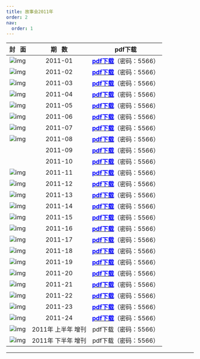 ```yaml
---
title: 故事会2011年
order: 2
nav:
  order: 1
---
```

|                               封   面                               |     期   数     |                                                            pdf下载                                                            |
| :-------------------------------------------------------------------: | :----------------: | :---------------------------------------------------------------------------------------------------------------------------: |
|      ![img](../../../public/images/gushihui/gsh2011/gsh201101.jpg)      |      2011-01      | [<font color="blue">**pdf下载**</font>](https://url97.ctfile.com/f/799297-1457769028-d33429?p=5566)（密码：5566） |
|      ![img](../../../public/images/gushihui/gsh2011/gsh201102.jpg)      |      2011-02      | [<font color="blue">**pdf下载**</font>](https://url97.ctfile.com/f/799297-1457769040-0dcec0?p=5566)（密码：5566） |
|      ![img](../../../public/images/gushihui/gsh2011/gsh201103.jpg)      |      2011-03      | [<font color="blue">**pdf下载**</font>](https://url97.ctfile.com/f/799297-1457769049-8ca361?p=5566)（密码：5566） |
|      ![img](../../../public/images/gushihui/gsh2011/gsh201104.jpg)      |      2011-04      | [<font color="blue">**pdf下载**</font>](https://url97.ctfile.com/f/799297-1457769061-2d50ef?p=5566)（密码：5566） |
|      ![img](../../../public/images/gushihui/gsh2011/gsh201105.jpg)      |      2011-05      | [<font color="blue">**pdf下载**</font>](https://url97.ctfile.com/f/799297-1457769073-3205d1?p=5566)（密码：5566） |
|      ![img](../../../public/images/gushihui/gsh2011/gsh201106.jpg)      |      2011-06      | [<font color="blue">**pdf下载**</font>](https://url97.ctfile.com/f/799297-1457769082-0b796b?p=5566)（密码：5566） |
|      ![img](../../../public/images/gushihui/gsh2011/gsh201107.jpg)      |      2011-07      | [<font color="blue">**pdf下载**</font>](https://url97.ctfile.com/f/799297-1457769091-a5f9cd?p=5566)（密码：5566） |
|      ![img](../../../public/images/gushihui/gsh2011/gsh201108.jpg)      |      2011-08      | [<font color="blue">**pdf下载**</font>](https://url97.ctfile.com/f/799297-1457769106-0fb833?p=5566)（密码：5566） |
|                                                                      |      2011-09      | [<font color="blue">**pdf下载**</font>](https://url97.ctfile.com/f/799297-1457769115-6a3077?p=5566)（密码：5566） |
|                                                                      |      2011-10      | [<font color="blue">**pdf下载**</font>](https://url97.ctfile.com/f/799297-1457769133-75d01b?p=5566)（密码：5566） |
|      ![img](../../../public/images/gushihui/gsh2011/gsh201111.jpg)      |      2011-11      | [<font color="blue">**pdf下载**</font>](https://url97.ctfile.com/f/799297-1457769154-15be2c?p=5566)（密码：5566） |
|      ![img](../../../public/images/gushihui/gsh2011/gsh201112.jpg)      |      2011-12      | [<font color="blue">**pdf下载**</font>](https://url97.ctfile.com/f/799297-1457769172-f2c674?p=5566)（密码：5566） |
|      ![img](../../../public/images/gushihui/gsh2011/gsh201113.jpg)      |      2011-13      | [<font color="blue">**pdf下载**</font>](https://url97.ctfile.com/f/799297-1457769190-9c1de5?p=5566)（密码：5566） |
|      ![img](../../../public/images/gushihui/gsh2011/gsh201114.jpg)      |      2011-14      | [<font color="blue">**pdf下载**</font>](https://url97.ctfile.com/f/799297-1457769208-60fb80?p=5566)（密码：5566） |
|      ![img](../../../public/images/gushihui/gsh2011/gsh201115.jpg)      |      2011-15      | [<font color="blue">**pdf下载**</font>](https://url97.ctfile.com/f/799297-1457769238-fd7431?p=5566)（密码：5566） |
|      ![img](../../../public/images/gushihui/gsh2011/gsh201116.jpg)      |      2011-16      | [<font color="blue">**pdf下载**</font>](https://url97.ctfile.com/f/799297-1457769265-4c5b9c?p=5566)（密码：5566） |
|      ![img](../../../public/images/gushihui/gsh2011/gsh201117.jpg)      |      2011-17      | [<font color="blue">**pdf下载**</font>](https://url97.ctfile.com/f/799297-1457769295-c8abf6?p=5566)（密码：5566） |
|      ![img](../../../public/images/gushihui/gsh2011/gsh201118.jpg)      |      2011-18      | [<font color="blue">**pdf下载**</font>](https://url97.ctfile.com/f/799297-1457769304-d9f068?p=5566)（密码：5566） |
|      ![img](../../../public/images/gushihui/gsh2011/gsh201119.jpg)      |      2011-19      | [<font color="blue">**pdf下载**</font>](https://url97.ctfile.com/f/799297-1457769319-1c167b?p=5566)（密码：5566） |
|      ![img](../../../public/images/gushihui/gsh2011/gsh201120.jpg)      |      2011-20      | [<font color="blue">**pdf下载**</font>](https://url97.ctfile.com/f/799297-1457769337-1a3baa?p=5566)（密码：5566） |
|      ![img](../../../public/images/gushihui/gsh2011/gsh201121.jpg)      |      2011-21      | [<font color="blue">**pdf下载**</font>](https://url97.ctfile.com/f/799297-1457769355-ddf3bb?p=5566)（密码：5566） |
|      ![img](../../../public/images/gushihui/gsh2011/gsh201122.jpg)      |      2011-22      | [<font color="blue">**pdf下载**</font>](https://url97.ctfile.com/f/799297-1457769370-a7c8d1?p=5566)（密码：5566） |
|      ![img](../../../public/images/gushihui/gsh2011/gsh201123.jpg)      |      2011-23      | [<font color="blue">**pdf下载**</font>](https://url97.ctfile.com/f/799297-1457769385-70e117?p=5566)（密码：5566） |
|      ![img](../../../public/images/gushihui/gsh2011/gsh201124.jpg)      |      2011-24      | [<font color="blue">**pdf下载**</font>](https://url97.ctfile.com/f/799297-1457769397-3e0e5f?p=5566)（密码：5566） |
| ![img](../../../public/images/gushihui/gsh2011/gsh2011shangzengkan.jpg) | 2011年 上半年 增刊 |                                                     pdf下载（密码：5566）                                                     |
|  ![img](../../../public/images/gushihui/gsh2011/gsh2011xiazengkan.jpg)  | 2011年 下半年 增刊 |                                                     pdf下载（密码：5566）                                                     |

---
